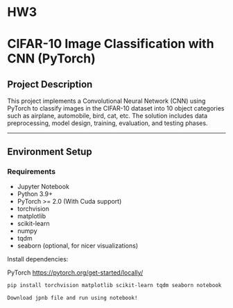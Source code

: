 # HW3

# CIFAR-10 Image Classification with CNN (PyTorch)

##  Project Description
This project implements a Convolutional Neural Network (CNN) using PyTorch to classify images in the CIFAR-10 dataset into 10 object categories such as airplane, automobile, bird, cat, etc. The solution includes data preprocessing, model design, training, evaluation, and testing phases.

---

##  Environment Setup

###  Requirements

- Jupyter Notebook
- Python 3.9+
- PyTorch >= 2.0 (With Cuda support)
- torchvision
- matplotlib
- scikit-learn
- numpy
- tqdm
- seaborn (optional, for nicer visualizations)

Install dependencies:

PyTorch
https://pytorch.org/get-started/locally/


```bash
pip install torchvision matplotlib scikit-learn tqdm seaborn notebook

Download jpnb file and run using notebook!

